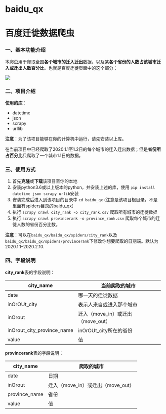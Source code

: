 # baidu_qx
 # 百度迁徙数据爬虫

### 一、基本功能介绍

本爬虫用于爬取全国**各个城市的迁入迁出**数据，以及某**各个省份的人数占该城市迁入或迁出人数百分比**。也就是百度迁徙页面中的这个部分：

![](https://github.com/samelltiger/baidu_qx/blob/master/img/baidu_qianxi.png?raw=true)

### 二、项目介绍

**使用的库**：

* datetime
* json
* scrapy
* urllib

__注意__：为了该项目能够在你的计算机中运行，请先安装以上库。

在当前项目中已经爬取了2020.1.1至1.2日的每个城市的迁入迁出数据；但是**省份所占百分比**只爬取了一个城市1.1日的数据。

### 三、使用方式

1. 首先**克隆**或**下载**该项目至你的本地
2. 安装python3.6或以上版本的python，并安装上述的库，使用 `pip install datetime json scrapy urlib`安装
3. 安装完成后进入到该项目的目录中 `cd baidu_qx` (注意是该项目根目录，不是里面有spiders目录的baidu_qx）
4. 执行 `scrapy crawl city_rank -o city_rank.csv` 爬取所有城市的迁徙数据
5. 执行 `scrapy crawl provincerank -o province_rank.csv` 爬取每个城市的迁徙人数的省份百分比数。

**注意**：可以在`baidu_qx/baidu_qx/spiders/city_rank`以及`baidu_qx/baidu_qx/spiders/provincerank`下修改你想要爬取的日期端。默认为 2020.1.1–2020.2.10.

### 四、字段说明

**city_rank**表的字段说明：

| city_name                  | 当前爬取的城市                    |
| -------------------------- | --------------------------------- |
| date                       | 哪一天的迁徙数据                  |
| inOrOUt_city               | 表示人来自或进入那个城市          |
| inOrout                    | 迁入（move_in）或迁出（move_out） |
| inOrout_city_province_name | inOrOUt_city所在的省份            |
| value                      | 值                                |

**provincerank**表的字段说明：

| city_name     | 爬取的城市                        |
| ------------- | --------------------------------- |
| date          | 日期                              |
| inOrout       | 迁入（move_in）或迁出（move_out） |
| province_name | 省份                              |
| value         | 值                                |

